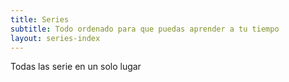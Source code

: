 ```yaml
---
title: Series
subtitle: Todo ordenado para que puedas aprender a tu tiempo
layout: series-index
---
```


Todas las serie en un solo lugar
